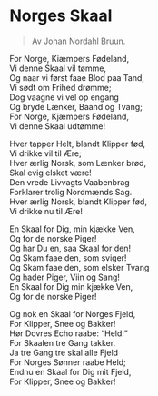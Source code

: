 # Norges Skaal
> Av Johan Nordahl Bruun.

For Norge, Kiæmpers Fødeland,  
Vi denne Skaal vil tømme,  
Og naar vi først faae Blod paa Tand,  
Vi sødt om Frihed drømme;  
Dog vaagne vi vel op engang  
Og bryde Lænker, Baand og Tvang;  
For Norge, Kjæmpers Fødeland,  
Vi denne Skaal udtømme!  

Hver tapper Helt, blandt Klipper fød,  
Vi drikke vil til Ære;  
Hver ærlig Norsk, som Lænker brød,  
Skal evig elsket være!  
Den vrede Livvagts Vaabenbrag  
Forklarer trolig Nordmænds Sag.  
Hver ærlig Norsk, blandt Klipper fød,  
Vi drikke nu til Ære!  

En Skaal for Dig, min kjække Ven,  
Og for de norske Piger!  
Og har Du en, saa Skaal for den!  
Og Skam faae den, som sviger!  
Og Skam faae den, som elsker Tvang  
Og hader Piger, Viin og Sang!  
En Skaal for Dig min kjække Ven,  
Og for de norske Piger!  

Og nok en Skaal for Norges Fjeld,  
For Klipper, Snee og Bakker!  
Hør Dovres Echo raabe: “Held!”  
For Skaalen tre Gang takker.  
Ja tre Gang tre skal alle Fjeld  
For Norges Sønner raabe Held;  
Endnu en Skaal for Dig mit Fjeld,  
For Klipper, Snee og Bakker!